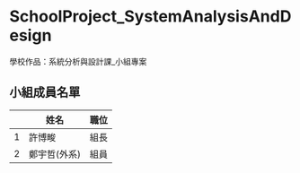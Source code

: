 # SchoolProject_SystemAnalysisAndDesign
學校作品：系統分析與設計課_小組專案
## 小組成員名單
|  | 姓名 | 職位 |
|---:|---|---|
| 1 | 許博畯 | 組長 |
| 2 | 鄭宇哲(外系) | 組員 |
